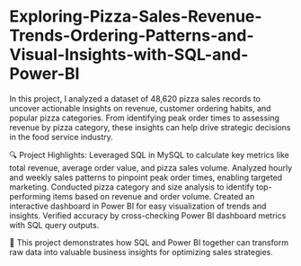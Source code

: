 # Exploring-Pizza-Sales-Revenue-Trends-Ordering-Patterns-and-Visual-Insights-with-SQL-and-Power-BI



In this project, I analyzed a dataset of 48,620 pizza sales records to uncover actionable insights on revenue, customer ordering habits, and popular pizza categories. From identifying peak order times to assessing revenue by pizza category, these insights can help drive strategic decisions in the food service industry.

🔍 Project Highlights:
Leveraged SQL in MySQL to calculate key metrics like total revenue, average order value, and pizza sales volume.
Analyzed hourly and weekly sales patterns to pinpoint peak order times, enabling targeted marketing.
Conducted pizza category and size analysis to identify top-performing items based on revenue and order volume.
Created an interactive dashboard in Power BI for easy visualization of trends and insights.
Verified accuracy by cross-checking Power BI dashboard metrics with SQL query outputs.

💼 This project demonstrates how SQL and Power BI together can transform raw data into valuable business insights for optimizing sales strategies.
